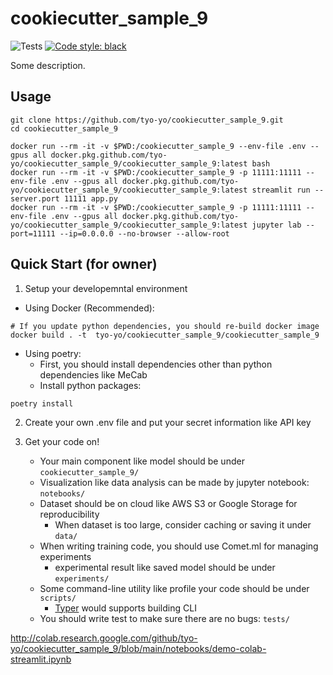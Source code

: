 # cookiecutter_sample_9
![Tests](https://github.com/tyo-yo/cookiecutter_sample_9/workflows/Tests/badge.svg)  [![Code style: black](https://img.shields.io/badge/code%20style-black-000000.svg)](https://github.com/psf/black)


Some description.

## Usage
```shell
git clone https://github.com/tyo-yo/cookiecutter_sample_9.git
cd cookiecutter_sample_9

docker run --rm -it -v $PWD:/cookiecutter_sample_9 --env-file .env --gpus all docker.pkg.github.com/tyo-yo/cookiecutter_sample_9/cookiecutter_sample_9:latest bash
docker run --rm -it -v $PWD:/cookiecutter_sample_9 -p 11111:11111 --env-file .env --gpus all docker.pkg.github.com/tyo-yo/cookiecutter_sample_9/cookiecutter_sample_9:latest streamlit run --server.port 11111 app.py
docker run --rm -it -v $PWD:/cookiecutter_sample_9 -p 11111:11111 --env-file .env --gpus all docker.pkg.github.com/tyo-yo/cookiecutter_sample_9/cookiecutter_sample_9:latest jupyter lab --port=11111 --ip=0.0.0.0 --no-browser --allow-root
```


## Quick Start (for owner)
1. Setup your developemntal environment
  * Using Docker (Recommended):
```
# If you update python dependencies, you should re-build docker image
docker build . -t  tyo-yo/cookiecutter_sample_9/cookiecutter_sample_9
```
  * Using poetry:
    * First, you should install dependencies other than python dependencies like MeCab
    * Install python packages:
```
poetry install
```

2. Create your own .env file and put your secret information like API key

3. Get your code on!
   * Your main component like model should be under ``cookiecutter_sample_9/``
   * Visualization like data analysis can be made by jupyter notebook: ``notebooks/``
   * Dataset should be on cloud like AWS S3 or Google Storage for reproducibility
     * When dataset is too large, consider caching or saving it under ``data/``
   * When writing training code, you should use Comet.ml for managing experiments
     * experimental result like saved model should be under ``experiments/``
   * Some command-line utility like profile your code should be under ``scripts/``
     * [Typer](https://typer.tiangolo.com) would supports building CLI
   * You should write test to make sure there are no bugs: ``tests/``

http://colab.research.google.com/github/tyo-yo/cookiecutter_sample_9/blob/main/notebooks/demo-colab-streamlit.ipynb

